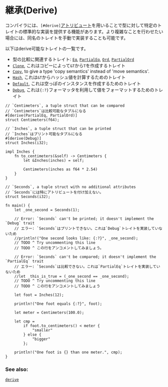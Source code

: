 <!--
# Derive
-->
# 継承(Derive)

<!--
The compiler is capable of providing basic implementations for some traits via
the `#[derive]` [attribute][attribute]. These traits can still be
manually implemented if a more complex behavior is required.
-->
コンパイラには、`[#derive]`[アトリビュート][attribute]を用いることで型に対して特定のトレイトの標準的な実装を提供する機能があります。より複雑なことを行わせたい場合には、同名のトレイトを手動で実装することも可能です。

<!--
The following is a list of derivable traits:
* Comparison traits:
  [`Eq`][eq], [`PartialEq`][partial-eq], [`Ord`][ord], [`PartialOrd`][partial-ord].
* [`Clone`][clone], to create `T` from `&T` via a copy.
* [`Copy`][copy], to give a type 'copy semantics' instead of 'move semantics'.
* [`Hash`][hash], to compute a hash from `&T`.
* [`Default`][default], to create an empty instance of a data type.
* [`Debug`][debug], to format a value using the `{:?}` formatter.
-->
以下はderive可能なトレイトの一覧です。
* 型の比較に関連するトレイト:
  [`Eq`][eq], [`PartialEq`][partial-eq], [`Ord`][ord], [`PartialOrd`][partial-ord]
* [`Clone`][clone], これはコピーによって`&T`から`T`を作成するトレイト
* [`Copy`][copy], to give a type 'copy semantics' instead of 'move semantics'.
* [`Hash`][hash], これは`&T`からハッシュ値を計算するためのトレイト
* [`Default`][default], これは空っぽのインスタンスを作成するためのトレイト
* [`Debug`][debug], これは`{:?}`フォーマッタを利用して値をフォーマットするためのトレイト
 
```rust,editable
// `Centimeters`, a tuple struct that can be compared
// `Centimeters`は比較可能なタプルになる
#[derive(PartialEq, PartialOrd)]
struct Centimeters(f64);

// `Inches`, a tuple struct that can be printed
// `Inches`はプリント可能なタプルになる
#[derive(Debug)]
struct Inches(i32);

impl Inches {
    fn to_centimeters(&self) -> Centimeters {
        let &Inches(inches) = self;

        Centimeters(inches as f64 * 2.54)
    }
}

// `Seconds`, a tuple struct with no additional attributes
// `Seconds`には特にアトリビュートを付け加えない。
struct Seconds(i32);

fn main() {
    let _one_second = Seconds(1);

    // Error: `Seconds` can't be printed; it doesn't implement the `Debug` trait
    // エラー: `Seconds`はプリントできない。これは`Debug`トレイトを実装していないため
    //println!("One second looks like: {:?}", _one_second);
    // TODO ^ Try uncommenting this line
    // TODO ^ この行をアンコメントしてみましょう。

    // Error: `Seconds` can't be compared; it doesn't implement the `PartialEq` trait
    // エラー: `Seconds`は比較できない。これは`PartialEq`トレイトを実装していないため
    //let _this_is_true = (_one_second == _one_second);
    // TODO ^ Try uncommenting this line
    // TODO ^ この行をアンコメントしてみましょう

    let foot = Inches(12);

    println!("One foot equals {:?}", foot);

    let meter = Centimeters(100.0);

    let cmp =
        if foot.to_centimeters() < meter {
            "smaller"
        } else {
            "bigger"
        };

    println!("One foot is {} than one meter.", cmp);
}
```

### See also:
[`derive`][derive]

[attribute]: ../attribute.md
[eq]: https://doc.rust-lang.org/std/cmp/trait.Eq.html
[partial-eq]: https://doc.rust-lang.org/std/cmp/trait.PartialEq.html
[ord]: https://doc.rust-lang.org/std/cmp/trait.Ord.html
[partial-ord]: https://doc.rust-lang.org/std/cmp/trait.PartialOrd.html
[clone]: https://doc.rust-lang.org/std/clone/trait.Clone.html
[copy]: https://doc.rust-lang.org/core/marker/trait.Copy.html
[hash]: https://doc.rust-lang.org/std/hash/trait.Hash.html
[default]: https://doc.rust-lang.org/std/default/trait.Default.html
[debug]: https://doc.rust-lang.org/std/fmt/trait.Debug.html
[derive]: https://doc.rust-lang.org/reference/attributes.html#derive
